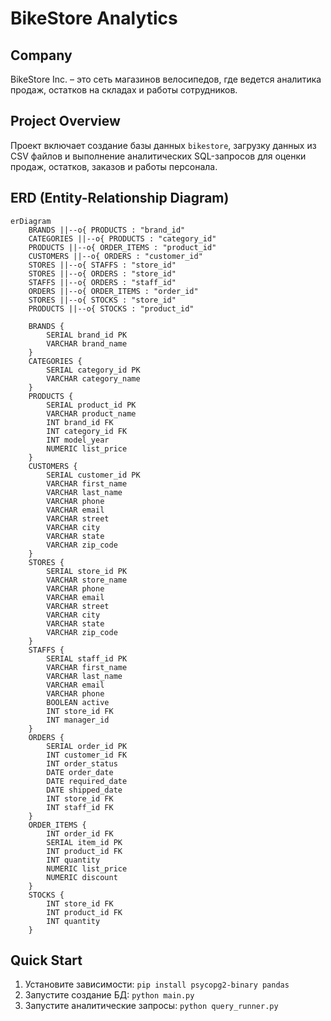 # BikeStore Analytics

## Company

BikeStore Inc. – это сеть магазинов велосипедов, где ведется аналитика продаж, остатков на складах и работы сотрудников.

## Project Overview

Проект включает создание базы данных `bikestore`, загрузку данных из CSV файлов и выполнение аналитических SQL-запросов для оценки продаж, остатков, заказов и работы персонала.

## ERD (Entity-Relationship Diagram)

```mermaid
erDiagram
    BRANDS ||--o{ PRODUCTS : "brand_id"
    CATEGORIES ||--o{ PRODUCTS : "category_id"
    PRODUCTS ||--o{ ORDER_ITEMS : "product_id"
    CUSTOMERS ||--o{ ORDERS : "customer_id"
    STORES ||--o{ STAFFS : "store_id"
    STORES ||--o{ ORDERS : "store_id"
    STAFFS ||--o{ ORDERS : "staff_id"
    ORDERS ||--o{ ORDER_ITEMS : "order_id"
    STORES ||--o{ STOCKS : "store_id"
    PRODUCTS ||--o{ STOCKS : "product_id"

    BRANDS {
        SERIAL brand_id PK
        VARCHAR brand_name
    }
    CATEGORIES {
        SERIAL category_id PK
        VARCHAR category_name
    }
    PRODUCTS {
        SERIAL product_id PK
        VARCHAR product_name
        INT brand_id FK
        INT category_id FK
        INT model_year
        NUMERIC list_price
    }
    CUSTOMERS {
        SERIAL customer_id PK
        VARCHAR first_name
        VARCHAR last_name
        VARCHAR phone
        VARCHAR email
        VARCHAR street
        VARCHAR city
        VARCHAR state
        VARCHAR zip_code
    }
    STORES {
        SERIAL store_id PK
        VARCHAR store_name
        VARCHAR phone
        VARCHAR email
        VARCHAR street
        VARCHAR city
        VARCHAR state
        VARCHAR zip_code
    }
    STAFFS {
        SERIAL staff_id PK
        VARCHAR first_name
        VARCHAR last_name
        VARCHAR email
        VARCHAR phone
        BOOLEAN active
        INT store_id FK
        INT manager_id
    }
    ORDERS {
        SERIAL order_id PK
        INT customer_id FK
        INT order_status
        DATE order_date
        DATE required_date
        DATE shipped_date
        INT store_id FK
        INT staff_id FK
    }
    ORDER_ITEMS {
        INT order_id FK
        SERIAL item_id PK
        INT product_id FK
        INT quantity
        NUMERIC list_price
        NUMERIC discount
    }
    STOCKS {
        INT store_id FK
        INT product_id FK
        INT quantity
    }
```

## Quick Start
1. Установите зависимости: `pip install psycopg2-binary pandas`
2. Запустите создание БД: `python main.py`
3. Запустите аналитические запросы: `python query_runner.py`
